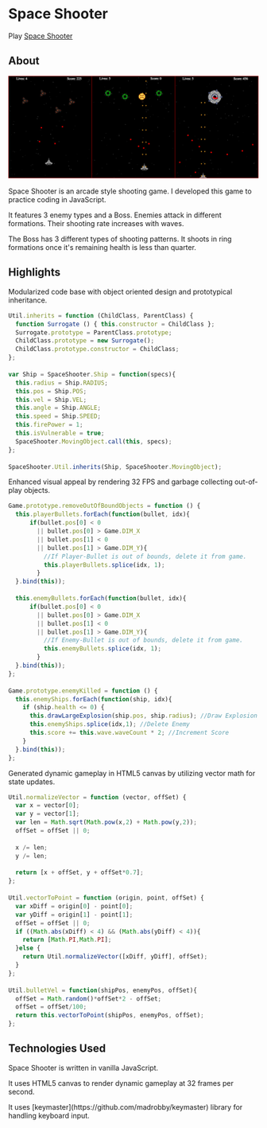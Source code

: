 # Space Shooter

Play [Space Shooter](http://sangamk.com/spaceshooter)

## About
![space_shooter image](space_shooter.jpg)
<p>Space Shooter is an arcade style shooting game. I developed this game to practice coding in JavaScript.</p>

<p>It features 3 enemy types and a Boss. Enemies attack in different formations. Their shooting rate increases with waves.

<p>The Boss has 3 different types of shooting patterns. It shoots in ring formations once it's remaining health is less than quarter.</p>

## Highlights
Modularized code base with object oriented design and prototypical inheritance.
```JavaScript
Util.inherits = function (ChildClass, ParentClass) {
  function Surrogate () { this.constructor = ChildClass };
  Surrogate.prototype = ParentClass.prototype;
  ChildClass.prototype = new Surrogate();
  ChildClass.prototype.constructor = ChildClass;
};

var Ship = SpaceShooter.Ship = function(specs){
  this.radius = Ship.RADIUS;
  this.pos = Ship.POS;
  this.vel = Ship.VEL;
  this.angle = Ship.ANGLE;
  this.speed = Ship.SPEED;
  this.firePower = 1;
  this.isVulnerable = true;
  SpaceShooter.MovingObject.call(this, specs);
};

SpaceShooter.Util.inherits(Ship, SpaceShooter.MovingObject);
```

Enhanced visual appeal by rendering 32 FPS and garbage collecting out-of-play objects.
```JavaScript
Game.prototype.removeOutOfBoundObjects = function () {
  this.playerBullets.forEach(function(bullet, idx){
      if(bullet.pos[0] < 0
        || bullet.pos[0] > Game.DIM_X
        || bullet.pos[1] < 0
        || bullet.pos[1] > Game.DIM_Y){
          //If Player-Bullet is out of bounds, delete it from game.
          this.playerBullets.splice(idx, 1);
        }
  }.bind(this));

  this.enemyBullets.forEach(function(bullet, idx){
      if(bullet.pos[0] < 0
        || bullet.pos[0] > Game.DIM_X
        || bullet.pos[1] < 0
        || bullet.pos[1] > Game.DIM_Y){
          //If Enemy-Bullet is out of bounds, delete it from game.
          this.enemyBullets.splice(idx, 1);
        }
  }.bind(this));
};

Game.prototype.enemyKilled = function () {
  this.enemyShips.forEach(function(ship, idx){
    if (ship.health <= 0) {
      this.drawLargeExplosion(ship.pos, ship.radius); //Draw Explosion
      this.enemyShips.splice(idx,1); //Delete Enemy
      this.score += this.wave.waveCount * 2; //Increment Score
    }
  }.bind(this));
};
```

Generated dynamic gameplay in HTML5 canvas by utilizing vector math for state updates.
```JavaScript
Util.normalizeVector = function (vector, offSet) {
  var x = vector[0];
  var y = vector[1];
  var len = Math.sqrt(Math.pow(x,2) + Math.pow(y,2));
  offSet = offSet || 0;

  x /= len;
  y /= len;

  return [x + offSet, y + offSet*0.7];
};

Util.vectorToPoint = function (origin, point, offSet) {
  var xDiff = origin[0] - point[0];
  var yDiff = origin[1] - point[1];
  offSet = offSet || 0;
  if ((Math.abs(xDiff) < 4) && (Math.abs(yDiff) < 4)){
    return [Math.PI,Math.PI];
  }else {
    return Util.normalizeVector([xDiff, yDiff], offSet);
  }
};

Util.bulletVel = function(shipPos, enemyPos, offSet){
  offSet = Math.random()*offSet*2 - offSet;
  offSet = offSet/100;
  return this.vectorToPoint(shipPos, enemyPos, offSet);
};
```

## Technologies Used
<p>Space Shooter is written in vanilla JavaScript.</p>
<p>It uses HTML5 canvas to render dynamic gameplay at 32 frames per second.</p>
<p>It uses [keymaster](https://github.com/madrobby/keymaster) library for handling keyboard input.</p>

